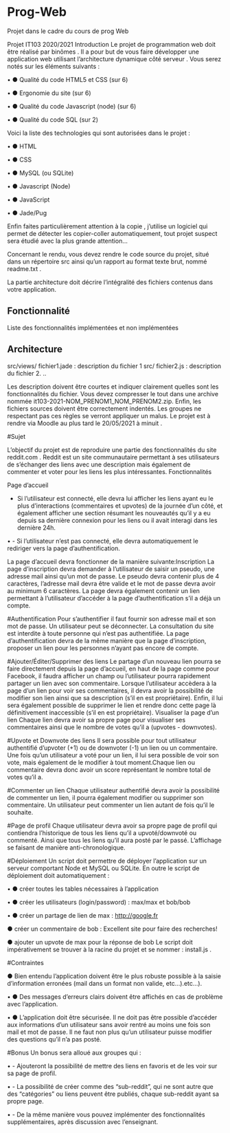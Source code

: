# Prog-Web
Projet dans le cadre du cours de prog Web

Projet IT103 2020/2021
Introduction
Le projet de programmation web doit être réalisé par binômes . Il a pour
but de vous faire développer une application web utilisant l’architecture
dynamique côté serveur . Vous serez notés sur les éléments suivants :

• ● Qualité du code HTML5 et CSS (sur 6)

• ● Ergonomie du site (sur 6)

• ● Qualité du code Javascript (node) (sur 6)

• ● Qualité du code SQL (sur 2)

Voici la liste des technologies qui sont autorisées dans le projet :

• ● HTML

• ● CSS

• ● MySQL (ou SQLite)

• ● Javascript (Node)

• ● JavaScript

• ● Jade/Pug

Enfin faites particulièrement attention à la copie , j’utilise un logiciel qui
permet de détecter les copier-coller automatiquement, tout projet suspect
sera étudié avec la plus grande attention...

Concernant le rendu, vous devez rendre le code source du projet, situé
dans un répertoire src ainsi qu’un rapport au format texte brut, nommé
readme.txt . 

La partie architecture doit décrire l’intégralité des fichiers
contenus dans votre application.

Fonctionnalité
--------------

Liste des fonctionnalités implémentées et non implémentées

Architecture
-----------

src/views/ fichier1.jade : description du fichier 1
src/ fichier2.js : description du fichier 2.
..

Les description doivent être courtes et indiquer clairement quelles sont les
fonctionnalités du fichier. Vous devez compresser le tout dans une archive
nommée it103-2021-NOM_PRENOM1_NOM_PRENOM2.zip. Enfin, les
fichiers sources doivent être correctement indentés. Les groupes ne
respectant pas ces règles se verront appliquer un malus.
Le projet est à rendre via Moodle au plus tard le 20/05/2021 à minuit .

#Sujet

L’objectif du projet est de reproduire une partie des fonctionnalités du site
reddit.com . Reddit est un site communautaire permettant à ses
utilisateurs de s’échanger des liens avec une description mais également
de commenter et voter pour les liens les plus intéressantes.
Fonctionnalités

Page d’accueil
- Si l’utilisateur est connecté, elle devra lui afficher les liens
ayant eu le plus d’interactions (commentaires et upvotes) de la
journée d’un côté, et également afficher une section résumant les
nouveautés qu’il y a eu depuis sa dernière connexion pour les liens
ou il avait interagi dans les dernière 24h.

• - Si l’utilisateur n’est pas connecté, elle devra
automatiquement le rediriger vers la page d’authentification.

La page d’accueil devra fonctionner de la manière suivante:Inscription
La page d’inscription devra demander à l’utilisateur de saisir un pseudo,
une adresse mail ainsi qu’un mot de passe.
Le pseudo devra contenir plus de 4 caractères, l’adresse mail devra être
valide et le mot de passe devra avoir au minimum 6 caractères.
La page devra également contenir un lien permettant à l’utilisateur
d’accéder à la page d’authentification s’il a déjà un compte.

#Authentification
Pour s’authentifier il faut fournir son adresse mail et son mot de passe. Un
utilisateur peut se déconnecter. La consultation du site est interdite à toute
personne qui n’est pas authentifiée. La page d’authentification devra de la
même manière que la page d’inscription, proposer un lien pour les
personnes n’ayant pas encore de compte.

#Ajouter/Éditer/Supprimer des liens
Le partage d’un nouveau lien pourra se faire directement depuis la page
d’accueil, en haut de la page comme pour Facebook, il faudra afficher un
champ ou l’utilisateur pourra rapidement partager un lien avec son
commentaire.
Lorsque l’utilisateur accèdera à la page d’un lien pour voir ses
commentaires, il devra avoir la possibilité de modifier son lien ainsi que sa
description (s’il en est propriétaire).
Enfin, il lui sera également possible de supprimer le lien et rendre donc
cette page là définitivement inaccessible (s’il en est propriétaire).
Visualiser la page d’un lien
Chaque lien devra avoir sa propre page pour visualiser ses commentaires
ainsi que le nombre de votes qu’il a (upvotes - downvotes).

#Upvote et Downvote des liens
Il sera possible pour tout utilisateur authentifié d’upvoter (+1) ou de
downvoter (-1) un lien ou un commentaire.
Une fois qu’un utilisateur a voté pour un lien, il lui sera possible de voir
son vote, mais également de le modifier à tout moment.Chaque lien ou commentaire devra donc avoir un score représentant le
nombre total de votes qu’il a.

#Commenter un lien
Chaque utilisateur authentifié devra avoir la possibilité de commenter un
lien, il pourra également modifier ou supprimer son commentaire. Un
utilisateur peut commenter un lien autant de fois qu’il le souhaite.

#Page de profil
Chaque utilisateur devra avoir sa propre page de profil qui contiendra
l’historique de tous les liens qu’il a upvoté/downvoté ou commenté. Ainsi
que tous les liens qu’il aura posté par le passé. L’affichage se faisant de
manière anti-chronologique.

#Déploiement
Un script doit permettre de déployer l’application sur un serveur
comportant Node et MySQL ou SQLite. En outre le script de déploiement
doit automatiquement :

• ● créer toutes les tables nécessaires à l’application

• ● créer les utilisateurs (login/password) : max/max et bob/bob

• ● créer un partage de lien de max : http://google.fr

● créer un commentaire de bob : Excellent site pour faire des
recherches!

● ajouter un upvote de max pour la réponse de bob
Le script doit impérativement se trouver à la racine du projet et se
nommer : install.js .

#Contraintes

● Bien entendu l’application doivent être le plus robuste
possible à la saisie d’information erronées (mail dans un format non
valide, etc...).etc...).

• ● Des messages d’erreurs clairs doivent être affichés en cas
de problème avec l’application.

• ● L’application doit être sécurisée. Il ne doit pas être possible
d’accéder aux informations d’un utilisateur sans avoir rentré au
moins une fois son mail et mot de passe. Il ne faut non plus qu’un
utilisateur puisse modifier des questions qu’il n’a pas posté.

#Bonus
Un bonus sera alloué aux groupes qui :

• - Ajouteront la possibilité de mettre des liens en favoris et de
les voir sur sa page de profil.

• - La possibilité de créer comme des “sub-reddit”, qui ne sont
autre que des “catégories” ou liens peuvent être publiés, chaque
sub-reddit ayant sa propre page.

• - De la même manière vous pouvez implémenter des
fonctionnalités supplémentaires, après discussion avec l’enseignant.
